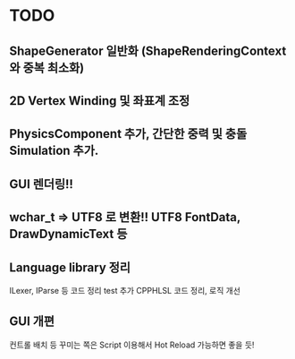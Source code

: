 ﻿# TODO
## ShapeGenerator 일반화 (ShapeRenderingContext 와 중복 최소화)
## 2D Vertex Winding 및 좌표계 조정
## PhysicsComponent 추가, 간단한 중력 및 충돌 Simulation 추가.

## GUI 렌더링!!

## wchar_t => UTF8 로 변환!! UTF8 FontData, DrawDynamicText 등

## Language library 정리
ILexer, IParse 등 코드 정리
test 추가
CPPHLSL 코드 정리, 로직 개선

## GUI 개편
컨트롤 배치 등 꾸미는 쪽은 Script 이용해서 Hot Reload 가능하면 좋을 듯!

